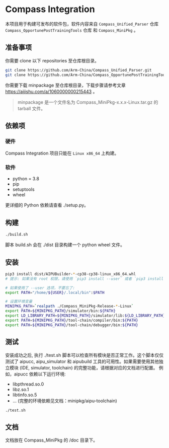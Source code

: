 # Compass Integration

本项目用于构建可发布的软件包，软件内容来自 `Compass_Unified_Parser` 仓库 `Compass_OpportunePostTrainingTools` 仓库 和 `Compass_MiniPkg` 。

## 准备事项

你需要 clone 以下 repositories 至仓库根目录。

```bash
git clone https://github.com/Arm-China/Compass_Unified_Parser.git
git clone https://github.com/Arm-China/Compass_OpportunePostTrainingTools.git
```

你需要下载 minpackage 至仓库根目录，下载步骤请参考文章 <https://aijishu.com/a/1060000000215443> 。

> minpackage 是一个文件名为 Compass_MiniPkg-x.x.x-Linux.tar.gz 的 tarball 文件。

## 依赖项

### 硬件

Compass Integration 项目只能在 `Linux x86_64` 上构建。

### 软件

* python = 3.8
* pip
* setuptools
* wheel

更详细的 Python 依赖请查看 ./setup.py。

## 构建

```bash
./build.sh
```

脚本 build.sh 会在 ./dist 目录构建一个 python wheel 文件。

## 安装

```bash
pip3 install dist/AIPUBuilder-*-cp38-cp38-linux_x86_64.whl
# 提示: 如果没有 root 权限，请使用 `pip3 install --user` 或者 `pip3 install --target /YOUR_PATH` 命令

# 如果使用了 --user 选项，不要忘了:
export PATH="/home/${USER}/.local/bin":$PATH

# 设置环境变量
MINIPKG_PATH=`realpath ./Compass_MiniPkg-Release-*-Linux`
export PATH=${MINIPKG_PATH}/simulator/bin:${PATH}
export LD_LIBRARY_PATH=${MINIPKG_PATH}/simulator/lib:${LD_LIBRARY_PATH}
export PATH=${MINIPKG_PATH}/tool-chain/compiler/bin:${PATH}
export PATH=${MINIPKG_PATH}/tool-chain/debugger/bin:${PATH}
```

## 测试

安装成功之后, 执行 ./test.sh 脚本可以检查所有模块是否正常工作。这个脚本仅仅测试了 aipucc, aipu_simulator 和 aipubuild 工具的可用性。如果需要使用其他独立模块 (IDE, simulator, toolchain) 的完整功能，请根据对应的文档进行配置。
例如，aipucc 依赖以下运行环境:

* libpthread.so.0
* libz.so.1
* libtinfo.so.5
* ... (完整的环境依赖见文档：minipkg/aipu-toolchain)

```bash
./test.sh
```

## 文档

文档放在 Compass_MiniPkg 的 /doc 目录下。
